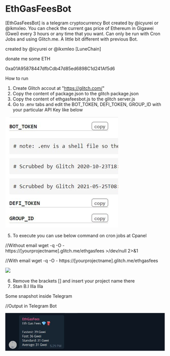 # EthGasFeesBot
[EthGasFeesBot] is a telegram cryptocurrency Bot created by @icyurei or @ikmxleo. You can check the current gas price of Ethereum in Gigawei (Gwei) every 3 hours or any time that you want. Can only be run with Cron Jobs and using Glitch.me. A little bit different with previous Bot.

created by @icyurei or @ikxmleo [LuneChain]

donate me some ETH

0xa01A95878447dfbCdb47d85ed6898C1d241Af5d6⠀

How to run

1) Create Glitch accout at "https://glitch.com/"
2) Copy the content of package.json to the glitch package.json
3) Copy the content of ethgasfeesbot.js to the glitch server.js
4) Go to .env tabs and edit the BOT_TOKEN, DEFI_TOKEN, GROUP_ID with your particular API Key like below

![](images/env.jpg)

5) To execute you can use below command on cron jobs at Cpanel
  
//Without email
wget -q -O - https://[yourprojectname].glitch.me/ethgasfees >/dev/null 2>&1 
  
//With email
wget -q -O - https://[yourprojectname].glitch.me/ethgasfees 
  
  ![](cronjobs/Eth.jpg)

6) Remove the brackets [] and insert your project name there
7) Stan B.I Illa Illa

Some snapshot inside Telegram

//Output in Telegram Bot

![](images/Eth.jpg)


